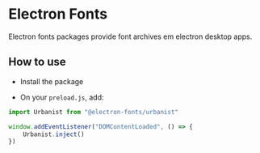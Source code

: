 # Electron Fonts

Electron fonts packages provide font archives em electron desktop apps.

## How to use

* Install the package

* On your `preload.js`, add:

```ts
import Urbanist from "@electron-fonts/urbanist"

window.addEventListener("DOMContentLoaded", () => {
    Urbanist.inject()
})
```
